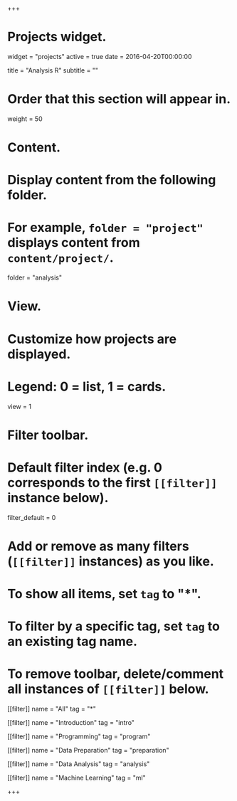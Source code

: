 +++
# Projects widget.
widget = "projects"
active = true
date = 2016-04-20T00:00:00

title = "Analysis R"
subtitle = ""

# Order that this section will appear in.
weight = 50

# Content.
# Display content from the following folder.
# For example, `folder = "project"` displays content from `content/project/`.
folder = "analysis"

# View.
# Customize how projects are displayed.
# Legend: 0 = list, 1 = cards.
view = 1

# Filter toolbar.

# Default filter index (e.g. 0 corresponds to the first `[[filter]]` instance below).
filter_default = 0

# Add or remove as many filters (`[[filter]]` instances) as you like.
# To show all items, set `tag` to "*".
# To filter by a specific tag, set `tag` to an existing tag name.
# To remove toolbar, delete/comment all instances of `[[filter]]` below.
[[filter]]
  name = "All"
  tag = "*"

[[filter]]
  name = "Introduction"
  tag = "intro"

[[filter]]
  name = "Programming"
  tag = "program"

[[filter]]
  name = "Data Preparation"
  tag = "preparation"

[[filter]]
  name = "Data Analysis"
  tag = "analysis"

[[filter]]
  name = "Machine Learning"
  tag = "ml"

+++

